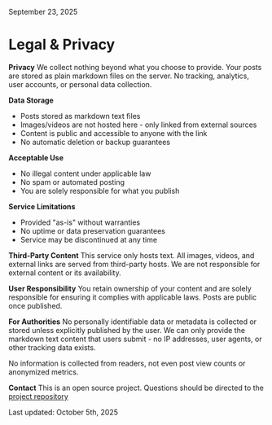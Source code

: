 September 23, 2025

# Legal & Privacy

**Privacy**
We collect nothing beyond what you choose to provide. Your posts are stored as plain markdown files on the server. No tracking, analytics, user accounts, or personal data collection.

**Data Storage**
- Posts stored as markdown text files
- Images/videos are not hosted here - only linked from external sources
- Content is public and accessible to anyone with the link
- No automatic deletion or backup guarantees

**Acceptable Use**
- No illegal content under applicable law
- No spam or automated posting
- You are solely responsible for what you publish

**Service Limitations**
- Provided "as-is" without warranties
- No uptime or data preservation guarantees
- Service may be discontinued at any time

**Third-Party Content**
This service only hosts text. All images, videos, and external links are served from third-party hosts. We are not responsible for external content or its availability.

**User Responsibility**
You retain ownership of your content and are solely responsible for ensuring it complies with applicable laws. Posts are public once published.

**For Authorities**
No personally identifiable data or metadata is collected or stored unless explicitly published by the user. We can only provide the markdown text content that users submit - no IP addresses, user agents, or other tracking data exists.

No information is collected from readers, not even post view counts or anonymized metrics.

**Contact**
This is an open source project. Questions should be directed to the [project repository](https://github.com/du82/telegraph-rs)

Last updated: October 5th, 2025

